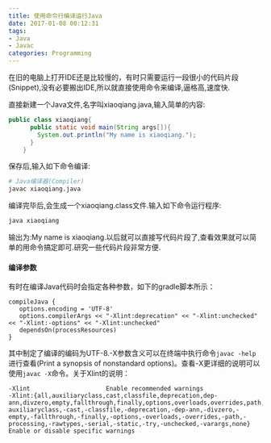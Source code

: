 ```yaml
---
title: 使用命令行编译运行Java
date: 2017-01-08 00:12:31
tags:
- Java
- Javac
categories: Programming
---
```


在旧的电脑上打开IDE还是比较慢的，有时只需要运行一段很小的代码片段(Snippet),没有必要搬出IDE,所以就直接使用命令来编译,逼格高,速度快.

<!-- more -->

直接新建一个Java文件,名字叫xiaoqiang.java,输入简单的内容:

```Java
public class xiaoqiang{
      public static void main(String args[]){
        System.out.println("My name is xiaoqiang.");
      }
    }
```

保存后,输入如下命令编译:

```Bash
# Java编译器(Compiler)
javac xiaoqiang.java
```

编译完毕后,会生成一个xiaoqiang.class文件.输入如下命令运行程序:

```Bash
java xiaoqiang
```

输出为:My name is xiaoqiang.以后就可以直接写代码片段了,查看效果就可以简单的用命令搞定即可.研究一些代码片段非常方便.

#### 编译参数

有时在编译Java代码时会指定各种参数，如下的gradle脚本所示：

 ```
 compileJava {
    options.encoding = 'UTF-8'
    options.compilerArgs << "-Xlint:deprecation" << "-Xlint:unchecked" << "-Xlint:-options" << "-Xlint:unchecked"
    dependsOn(processResources)
}
 ```

其中制定了编译的编码为UTF-8.-X参数含义可以在终端中执行命令`javac -help`进行查看(Print a synopsis of nonstandard options)。查看-X更详细的说明可以使用`javac -X`命令。关于Xlint的说明：

```
-Xlint                     Enable recommended warnings
-Xlint:{all,auxiliaryclass,cast,classfile,deprecation,dep-ann,divzero,empty,fallthrough,finally,options,overloads,overrides,path,processing,rawtypes,serial,static,try,unchecked,varargs,-auxiliaryclass,-cast,-classfile,-deprecation,-dep-ann,-divzero,-empty,-fallthrough,-finally,-options,-overloads,-overrides,-path,-processing,-rawtypes,-serial,-static,-try,-unchecked,-varargs,none} Enable or disable specific warnings
```
